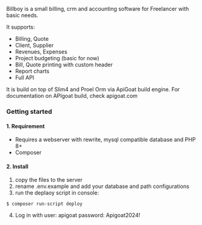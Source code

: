 Billboy is a small billing, crm and accounting software for Freelancer with basic needs.

It supports:

- Billing, Quote
- Client, Supplier
- Revenues, Expenses
- Project budgeting (basic for now)
- Bill, Quote printing with custom header
- Report charts
- Full API

It is build on top of Slim4 and Proel Orm via ApiGoat build engine.
For documentation on APIgoat build, check apigoat.com

### Getting started

#### 1. Requirement

- Requires a webserver with rewrite, mysql compatible database and PHP 8+
- Composer

#### 2. Install

1. copy the files to the server
2. rename .env.example and add your database and path configurations
3. run the deplaoy script in console:

```
$ composer run-script deploy
```

4. Log in with
   user: apigoat
   password: Apigoat2024!
